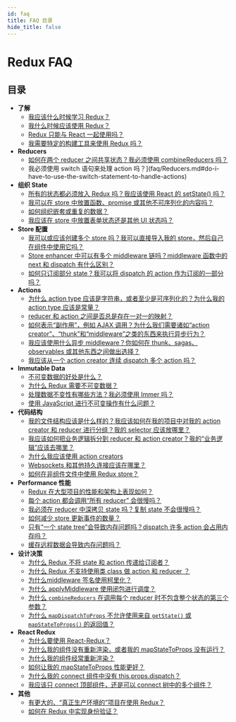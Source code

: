 ```yaml
---
id: faq
title: FAQ 目录
hide_title: false
---
```


# Redux FAQ

## 目录

- **了解**
  - [我应该什么时候学习 Redux？](faq/General.md#when-should-i-learn-redux)
  - [我什么时候应该使用 Redux？](faq/General.md#when-should-i-use-redux)
  - [Redux 只能与 React 一起使用吗？](faq/General.md#can-redux-only-be-used-with-react)
  - [我需要特定的构建工具来使用 Redux 吗？](faq/General.md#do-i-need-to-have-a-particular-build-tool-to-use-redux)
- **Reducers**
  - [如何在两个 reducer 之间共享状态？我必须使用 combineReducers 吗？](faq/Reducers.md#how-do-i-share-state-between-two-reducers-do-i-have-to-use-combinereducers)
  - 我必须使用 switch 语句来处理 action 吗？](faq/Reducers.md#do-i-have-to-use-the-switch-statement-to-handle-actions)
- **组织 State**
  - [所有的状态都必须放入 Redux 吗？我应该使用 React 的 setState() 吗？](faq/OrganizingState.md#do-i-have-to-put-all-my-state-into-redux-should-i-ever-use-reacts-setstate)
  - [我可以在 store 中放置函数、promise 或其他不可序列化的内容吗？](faq/OrganizingState.md#can-i-put-functions-promises-or-other-non-serializable-items-in-my-store-state)
  - [如何组织嵌套或重复的数据？](faq/OrganizingState.md#how-do-i-organize-nested-or-duplicate-data-in-my-state)
  - [我应该在 store 中放置表单状态还是其他 UI 状态吗？](faq/OrganizingState.md#should-i-put-form-state-or-other-ui-state-in-my-store)
- **Store 配置**
  - [我可以或应该创建多个 store 吗？我可以直接导入我的 store，然后自己在组件中使用它吗？](faq/StoreSetup.md#can-or-should-i-create-multiple-stores-can-i-import-my-store-directly-and-use-it-in-components-myself)
  - [Store enhancer 中可以有多个 middleware 链吗？middleware 函数中的 next 和 dispatch 有什么区别？](faq/StoreSetup.md#is-it-ok-to-have-more-than-one-middleware-chain-in-my-store-enhancer-what-is-the-difference-between-next-and-dispatch-in-a-middleware-function)
  - [如何只订阅部分 state？我可以将 dispatch 的 action 作为订阅的一部分吗？](faq/StoreSetup.md#how-do-i-subscribe-to-only-a-portion-of-the-state-can-i-get-the-dispatched-action-as-part-of-the-subscription)
- **Actions**
  - [为什么 action type 应该是字符串，或者至少是可序列化的？为什么我的 action type 应该是常量？](faq/Actions.md#why-should-type-be-a-string-or-at-least-serializable-why-should-my-action-types-be-constants)
  - [reducer 和 action 之间是否总是存在一对一的映射？](faq/Actions.md#is-there-always-a-one-to-one-mapping-between-reducers-and-actions)
  - [如何表示“副作用”，例如 AJAX 调用？为什么我们需要诸如“action creator”、“thunk”和“middleware”之类的东西来执行异步行为？](faq/Actions.md#how-can-i-represent-side-effects-such-as-ajax-calls-why-do-we-need-things-like-action-creators-thunks-and-middleware-to-do-async-behavior)
  - [我应该使用什么异步 middleware？你如何在 thunk、sagas、observables 或其他东西之间做出选择？](faq/Actions.md#what-async-middleware-should-i-use-how-do-you-decide-between-thunks-sagas-observables-or-something-else)
  - [我应该从一个 action creator 连续 dispatch 多个 action 吗？](faq/Actions.md#should-i-dispatch-multiple-actions-in-a-row-from-one-action-creator)
- **Immutable Data**
  - [不可变数据的好处是什么？](faq/ImmutableData.md#what-are-the-benefits-of-immutability)
  - [为什么 Redux 需要不可变数据？](faq/ImmutableData.md#why-is-immutability-required-by-redux)
  - [处理数据不变性有哪些方法？我必须使用 Immer 吗？](faq/ImmutableData.md#what-approaches-are-there-for-handling-data-immutability-do-i-have-to-use-immer)
  - [使用 JavaScript 进行不可变操作有什么问题？](faq/ImmutableData.md#what-are-the-issues-with-using-plain-javascript-for-immutable-operations)
- **代码结构**
  - [我的文件结构应该是什么样的？我应该如何在我的项目中对我的 action creator 和 reducer 进行分组？我的 selector 应该放哪里？](faq/CodeStructure.md#what-should-my-file-structure-look-like-how-should-i-group-my-action-creators-and-reducers-in-my-project-where-should-my-selectors-go)
  - [我应该如何把业务逻辑拆分到 reducer 和 action creator？我的“业务逻辑”应该去哪里？](faq/CodeStructure.md#how-should-i-split-my-logic-between-reducers-and-action-creators-where-should-my-business-logic-go)
  - [为什么我应该使用 action creators](faq/CodeStructure.md#why-should-i-use-action-creators)
  - [Websockets 和其他持久连接应该在哪里？](faq/CodeStructure.md#where-should-websockets-and-other-persistent-connections-live)
  - [如何在非组件文件中使用 Redux store？](faq/CodeStructure.md#how-can-i-use-the-redux-store-in-non-component-files)
- **Performance 性能**
  - [Redux 在大型项目的性能和架构上表现如何？](faq/Performance.md#how-well-does-redux-scale-in-terms-of-performance-and-architecture)
  - [每个 action 都会调用“所有 reducer” 会很慢吗？](faq/Performance.md#wont-calling-all-my-reducers-for-each-action-be-slow)
  - [我必须在 reducer 中深拷贝 state 吗？复制 state 不会很慢吗？](faq/Performance.md#do-i-have-to-deep-clone-my-state-in-a-reducer-isnt-copying-my-state-going-to-be-slow)
  - [如何减少 store 更新事件的数量？](faq/Performance.md#how-can-i-reduce-the-number-of-store-update-events)
  - [只有“一个 state tree”会导致内存问题吗？dispatch 许多 action 会占用内存吗？](faq/Performance.md#will-having-one-state-tree-cause-memory-problems-will-dispatching-many-actions-take-up-memory)
  - [缓存远程数据会导致内存问题吗？](faq/Performance.md#will-caching-remote-data-cause-memory-problems)
- **设计决策**
  - [为什么 Redux 不将 state 和 action 传递给订阅者？](faq/DesignDecisions.md#why-doesnt-redux-pass-the-state-and-action-to-subscribers)
  - [为什么 Redux 不支持使用类 class 做 action 和 reducer ？](faq/DesignDecisions.md#why-doesnt-redux-support-using-classes-for-actions-and-reducers)
  - [为什么middleware 签名使用柯里化？](faq/DesignDecisions.md#why-does-the-middleware-signature-use-currying)
  - [为什么 applyMiddleware 使用闭包进行调度？](faq/DesignDecisions.md#why-does-applymiddleware-use-a-closure-for-dispatch)
  - [为什么 `combineReducers` 在调用每个 reducer 时不包含整个状态的第三个参数？](faq/DesignDecisions.md#why-doesnt-combinereducers-include-a-third-argument-with-the-entire-state-when-it-calls-each-reducer)
  - [为什么 `mapDispatchToProps` 不允许使用来自 `getState()` 或 `mapStateToProps()` 的返回值？](faq/DesignDecisions.md#why-doesnt-mapdispatchtoprops-allow-use-of-return-values-from-getstate-or-mapstatetoprops)
- **React Redux**
  - [为什么要使用 React-Redux？](faq/ReactRedux.md#why-should-i-use-react-redux)
  - [为什么我的组件没有重新渲染，或者我的 mapStateToProps 没有运行？](faq/ReactRedux.md#why-isnt-my-component-re-rendering-or-my-mapstatetoprops-running)
  - [为什么我的组件经常重新渲染？](faq/ReactRedux.md#why-is-my-component-re-rendering-too-often)
  - [如何让我的 mapStateToProps 性能更好？](faq/ReactRedux.md#how-can-i-speed-up-my-mapstatetoprops)
  - [为什么我的 connect 组件中没有 this.props.dispatch？](faq/ReactRedux.md#why-dont-i-have-this-props-dispatch-available-in-my-connected-component)
  - [我应该只 connect 顶部组件，还是可以 connect 树中的多个组件？](faq/ReactRedux.md#should-i-only-connect-my-top-component-or-can-i-connect-multiple-components-in-my-tree)
- **其他**
  - [有更大的、“真正生产环境的”项目在使用 Redux？](faq/Miscellaneous.md#are-there-any-larger-real-redux-projects)
  - [如何在 Redux 中实现身份验证？](faq/Miscellaneous.md#how-can-i-implement-authentication-in-redux)
